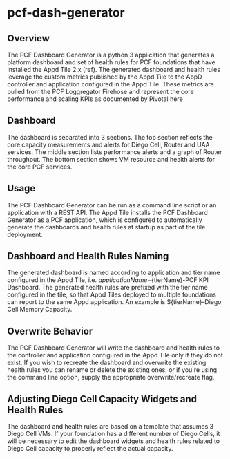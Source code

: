 # pcf-dash-generator
## Overview
The PCF Dashboard Generator is a python 3 application that generates a platform dashboard and set of health rules for PCF foundations that have installed the Appd Tile 2.x (ref).
The generated dashboard and health rules leverage the custom metrics published by the Appd Tile to the AppD controller and application configured in the Appd Tile. These metrics are pulled from the PCF Loggregator Firehose and represent the core performance and scaling KPIs as documented by Pivotal here

## Dashboard
The dashboard is separated into 3 sections. The top section reflects the core capacity measurements and alerts for Diego Cell, Router and UAA services. The middle section lists performance alerts and a graph of Router throughput. The bottom section shows VM resource and health alerts for the core PCF services.

## Usage
The PCF Dashboard Generator can be run as a command line script or an application with a REST API. The Appd Tile installs the PCF Dashboard Generator as a PCF application, which is configured to automatically generate the dashboards and health rules at startup as part of the tile deployment.

## Dashboard and Health Rules Naming
The generated dashboard is named according to application and tier name configured in the Appd Tile, i.e. ${applicationName}-${tierName}-PCF KPI Dashboard.
The generated health rules are prefixed with the tier name configured in the tile, so that Appd Tiles deployed to multiple foundations can report to the same Appd application. An example is ${tierName}-Diego Cell Memory Capacity.

## Overwrite Behavior
The PCF Dashboard Generator will write the dashboard and health rules to the controller and application configured in the Appd Tile only if they do not exist. If you wish to recreate the dashboard  and overwrite the existing health rules you can rename or delete the existing ones, or if you're using the command line option, supply the appropriate overwrite/recreate flag.

## Adjusting Diego Cell Capacity Widgets and Health Rules
The dashboard and health rules are based on a template that assumes 3 Diego Cell VMs. If your foundation has a different number of Diego Cells, it will be necessary to edit the dashboard widgets and health rules related to Diego Cell capacity to properly reflect the actual capacity.
